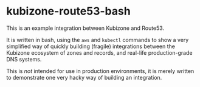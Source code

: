 # kubizone-route53-bash

This is an example integration between Kubizone and Route53.

It is written in bash, using the `aws` and `kubectl` commands to show
a very simplified way of quickly building (fragile) integrations between
the Kubizone ecosystem of zones and records, and real-life production-grade
DNS systems.

This is *not* intended for use in production environments, it is merely
written to demonstrate one very hacky way of building an integration.


